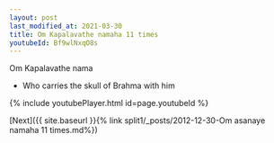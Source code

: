 ```yaml
---
layout: post
last_modified_at: 2021-03-30
title: Om Kapalavathe namaha 11 times
youtubeId: Bf9wlNxqO8s
---
```

 
 
Om Kapalavathe nama 
 
 -  Who carries the skull of Brahma with him 
 
  
 
  
 
 
 
 
 
 


{% include youtubePlayer.html id=page.youtubeId %}
 
[Next]({{ site.baseurl }}{% link  split1/_posts/2012-12-30-Om asanaye namaha 11 times.md%})
 

